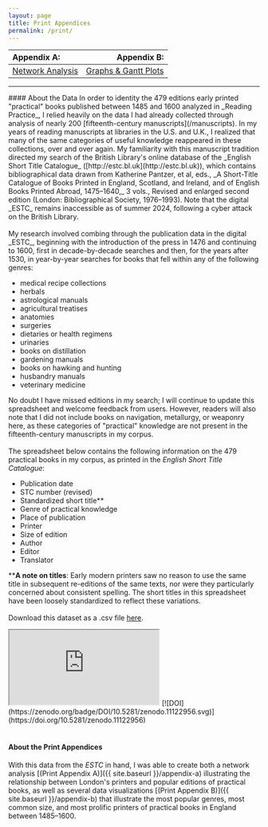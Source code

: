 ```yaml
---
layout: page
title: Print Appendices
permalink: /print/
---
```

| Appendix A: | Appendix B: |
| :---- | ----: |
| [Network Analysis](/print-appendix-a/) | [Graphs & Gantt Plots](/print-appendix-b/) |

<hr>
#### About the Data 
In order to identity the 479 editions early printed "practical" books published between 1485 and 1600
analyzed in _Reading Practice_, I relied heavily on the data I had already collected through 
analysis of nearly 200 [fifteenth-century manuscripts](/manuscripts). In my years of reading
manuscripts at libraries in the U.S. and U.K., I realized that many of the same categories of
useful knowledge reappeared in these collections, over and over again. My familiarity with 
this manuscript tradition directed my search of the British Library's online database of
the _English Short Title Catalogue_ 
([http://estc.bl.uk](http://estc.bl.uk)), which contains bibliographical data drawn from Katherine Pantzer, et al, eds., _A Short-Title Catalogue of Books Printed in England, Scotland, and Ireland, 
and of English Books Printed Abroad, 1475–1640,_ 3 vols., Revised and enlarged second edition (London: Bibliographical Society, 1976–1993). 
Note that the digital _ESTC_ remains inaccessible as of summer 2024, following a cyber attack on
the British Library.
<br>
<br>
My research involved combing through the publication data in the digital _ESTC_, beginning 
with the introduction of the press in 1476 and continuing to 1600, first in decade-by-decade 
searches and then, for the years after 1530, in year-by-year searches for books that fell within 
any of the following genres:

- medical recipe collections
- herbals
- astrological manuals
- agricultural treatises
- anatomies
- surgeries
- dietaries or health regimens
- urinaries
- books on distillation
- gardening manuals
- books on hawking and hunting
- husbandry manuals
- veterinary medicine 

No doubt I have missed editions in my search; I will continue to update this spreadsheet and welcome feedback from users.
However, readers will also note that I did not include books on navigation, metallurgy, or 
weaponry here, as these categories of "practical" knowledge are not present in the
fifteenth-century manuscripts in my corpus.
<br>
<br>
The spreadsheet below contains the following information on the 479 practical books in my 
corpus, as printed in the _English Short Title Catalogue_:
- Publication date
- STC number (revised)
- Standardized short title**
- Genre of practical knowledge
- Place of publication
- Printer
- Size of edition
- Author 
- Editor 
- Translator

**__A note on titles__: Early modern printers saw no reason to use the same title in subsequent re-editions of the same texts,
nor were they particularly concerned about consistent spelling. The short titles in this
spreadsheet have been loosely standardized to reflect these variations. 
<br>
<br>
Download this dataset as a .csv file [here](https://doi.org/10.5281/zenodo.11122956).
<iframe src="https://docs.google.com/spreadsheets/d/e/2PACX-1vRycTIz4A5N-61tgUAu5tG7bpIWBuVSmEqzudvayuhTsZtR9qrBA_K9_GkctWreIOgzIWuGJDE8IV4Y/pubhtml?widget=true&amp;headers=false"></iframe>
[![DOI](https://zenodo.org/badge/DOI/10.5281/zenodo.11122956.svg)](https://doi.org/10.5281/zenodo.11122956)
<br>
<br>

#### About the Print Appendices

With this data from the _ESTC_ in hand, I was able to create both a network analysis [(Print Appendix A)]({{ site.baseurl }}/appendix-a) 
illustrating the relationship between London's printers and popular editions of practical books, 
as well as several data visualizations [(Print Appendix B)]({{ site.baseurl }}/appendix-b) that illustrate the most popular genres, most common size, and most prolific printers
of practical books in England between 1485–1600. 

<br>
<br>





